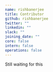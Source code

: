 ```yaml
---
name: rishbanerjee
title: Contributor
github: rishbanerjee
twitter: ""
linkedin: ""
slack: ""
joining_date: ""
core: false
intern: false
operations: false
---
```


Still waiting for this
